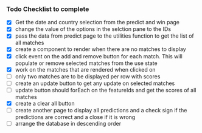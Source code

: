 ### Todo Checklist to complete

- [x] Get the date and country selection from the predict and win page
- [x] change the value of the options in the selction pane to the IDs
- [x] pass the data from predict page to the utilities function to get the list of all matches
- [x] create a component to render when there are no matches to display
- [x] click event on the add and remove button for each match. This will populate or remove selected matches from the use state
- [x] work on the matches that are rendered when clicked on
- [ ] only two matches are to be displayed per row with scores
- [ ] create an update button to get any update on selected matches
- [ ] update button should forEach on the featureIds and get the scores of all matches
- [x] create a clear all button
- [ ] create another page to display all predictions and a check sign if the predictions are correct and a close if it is wrong
- [ ] arrange the database in descending order